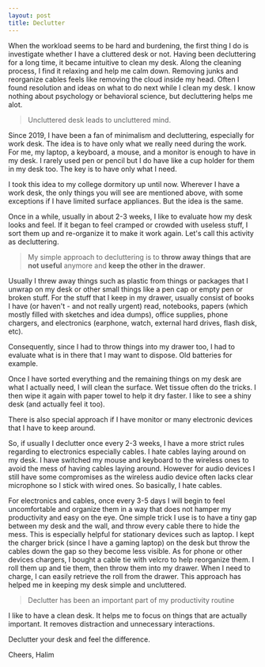 ```yaml
---
layout: post
title: Declutter
---
```


When the workload seems to be hard and burdening, the first thing I do is investigate whether I have a cluttered desk or not. Having been decluttering for a long time, it became intuitive to clean my desk. Along the cleaning process, I find it relaxing and help me calm down. Removing junks and reorganize cables feels like removing the cloud inside my head. Often I found resolution and ideas on what to do next while I clean my desk. I know nothing about psychology or behavioral science, but decluttering helps me alot.

> Uncluttered desk leads to uncluttered mind.

Since 2019, I have been a fan of minimalism and decluttering, especially for work desk. The idea is to have only what we really need during the work. For me, my laptop, a keyboard, a mouse, and a monitor is enough to have in my desk. I rarely used pen or pencil but I do have like a cup holder for them in my desk too. The key is to have only what I need.

I took this idea to my college dormitory up until now. Wherever I have a work desk, the only things you will see are mentioned above, with some exceptions if I have limited surface appliances. But the idea is the same. 

Once in a while, usually in about 2-3 weeks, I like to evaluate how my desk looks and feel. If it began to feel cramped or crowded with useless stuff, I sort them up and re-organize it to make it work again. Let's call this activity as decluttering. 

> My simple approach to decluttering is to **throw away things that are not useful** anymore and **keep the other in the drawer**. 

Usually I threw away things such as plastic from things or packages that I unwrap on my desk or other small things like a pen cap or empty pen or broken stuff. For the stuff that I keep in my drawer, usually consist of books I have (or haven't - and not really urgent) read, notebooks, papers (which mostly filled with sketches and idea dumps), office supplies, phone chargers, and electronics (earphone, watch, external hard drives, flash disk, etc).

Consequently, since I had to throw things into my drawer too, I had to evaluate what is in there that I may want to dispose. Old batteries for example. 

Once I have sorted everything and the remaining things on my desk are what I actually need, I will clean the surface. Wet tissue often do the tricks. I then wipe it again with paper towel to help it dry faster. I like to see a shiny desk (and actually feel it too).

There is also special approach if I have monitor or many electronic devices that I have to keep around. 

So, if usually I declutter once every 2-3 weeks, I have a more strict rules regarding to electronics especially cables. I hate cables laying around on my desk. I have switched my mouse and keyboard to the wireless ones to avoid the mess of having cables laying around. However for audio devices I still have some compromises as the wireless audio device often lacks clear microphone so I stick with wired ones.  So basically, I hate cables.

For electronics and cables, once every 3-5 days I will begin to feel uncomfortable and organize them in a way that does not hamper my productivity and easy on the eye. One simple trick I use is to have a tiny gap between my desk and the wall, and throw every cable there to hide the mess. This is especially helpful for stationary devices such as laptop. I kept the charger brick (since I have a gaming laptop) on the desk but throw the cables down the gap so they become less visible. As for phone or other devices chargers, I bought a cable tie with velcro to help reorganize them. I roll them up and tie them, then throw them into my drawer. When I need to charge, I can easily retrieve the roll from the drawer. This approach has helped me in keeping my desk simple and uncluttered. 

> Declutter has been an important part of my productivity routine

I like to have a clean desk. It helps me to focus on things that are actually important. It removes distraction and unnecessary interactions. 

Declutter your desk and feel the difference.

Cheers,
Halim



